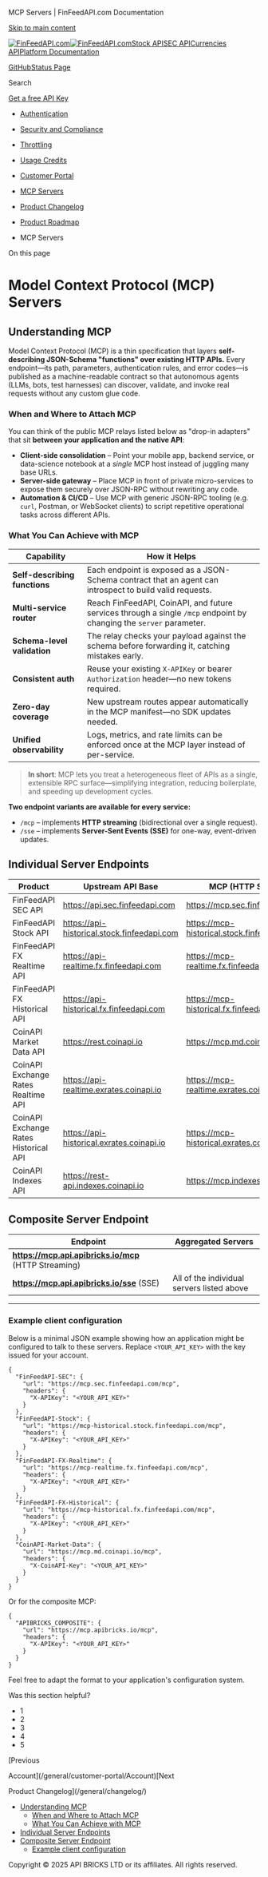 MCP Servers | FinFeedAPI.com Documentation




[Skip to main content](#__docusaurus_skipToContent_fallback)

[![FinFeedAPI.com](https://cdn.sanity.io/images/xpx4czto/production/875913d8710b3054c19fad19673dc5592614265e-773x184.svg)![FinFeedAPI.com](https://cdn.sanity.io/images/xpx4czto/production/875913d8710b3054c19fad19673dc5592614265e-773x184.svg)](https://www.finfeedapi.com)[Stock API](/stock-api/)[SEC API](/sec-api/)[Currencies API](/currencies-api/)[Platform Documentation](/general/authentication)

[GitHub](https://github.com/api-bricks/api-bricks-sdk)[Status Page](https://status.finfeedapi.com)

Search

[Get a free API Key](https://console.finfeedapi.com/?link=/apikeys/create)

* [Authentication](/general/authentication)
* [Security and Compliance](/general/security)
* [Throttling](/general/throttling)
* [Usage Credits](/general/usage-credits)
* [Customer Portal](/general/customer-portal/)
* [MCP Servers](/general/mcp-servers)
* [Product Changelog](/general/changelog/)
* [Product Roadmap](/general/roadmap)

* MCP Servers

On this page

Model Context Protocol (MCP) Servers
====================================

Understanding MCP[​](/general/mcp-servers#understanding-mcp "Direct link to Understanding MCP")
-----------------------------------------------------------------------------------------------

Model Context Protocol (MCP) is a thin specification that layers **self-describing JSON-Schema "functions" over existing HTTP APIs.** Every endpoint—its path, parameters, authentication rules, and error codes—is published as a machine-readable contract so that autonomous agents (LLMs, bots, test harnesses) can discover, validate, and invoke real requests without any custom glue code.

### When and Where to Attach MCP[​](/general/mcp-servers#when-and-where-to-attach-mcp "Direct link to When and Where to Attach MCP")

You can think of the public MCP relays listed below as "drop-in adapters" that sit **between your application and the native API**:

* **Client-side consolidation** – Point your mobile app, backend service, or data-science notebook at a *single* MCP host instead of juggling many base URLs.
* **Server-side gateway** – Place MCP in front of private micro-services to expose them securely over JSON-RPC without rewriting any code.
* **Automation & CI/CD** – Use MCP with generic JSON-RPC tooling (e.g. `curl`, Postman, or WebSocket clients) to script repetitive operational tasks across different APIs.

### What You Can Achieve with MCP[​](/general/mcp-servers#what-you-can-achieve-with-mcp "Direct link to What You Can Achieve with MCP")

| Capability | How it Helps |
| --- | --- |
| **Self-describing functions** | Each endpoint is exposed as a JSON-Schema contract that an agent can introspect to build valid requests. |
| **Multi-service router** | Reach FinFeedAPI, CoinAPI, and future services through a single `/mcp` endpoint by changing the `server` parameter. |
| **Schema-level validation** | The relay checks your payload against the schema before forwarding it, catching mistakes early. |
| **Consistent auth** | Reuse your existing `X-APIKey` or bearer `Authorization` header—no new tokens required. |
| **Zero-day coverage** | New upstream routes appear automatically in the MCP manifest—no SDK updates needed. |
| **Unified observability** | Logs, metrics, and rate limits can be enforced once at the MCP layer instead of per-service. |

> **In short**: MCP lets you treat a heterogeneous fleet of APIs as a single, extensible RPC surface—simplifying integration, reducing boilerplate, and speeding up development cycles.

**Two endpoint variants are available for every service:**

* `/mcp` – implements **HTTP streaming** (bidirectional over a single request).
* `/sse` – implements **Server-Sent Events (SSE)** for one-way, event-driven updates.

Individual Server Endpoints[​](/general/mcp-servers#individual-server-endpoints "Direct link to Individual Server Endpoints")
-----------------------------------------------------------------------------------------------------------------------------

| Product | Upstream API Base | MCP (HTTP Streaming) | SSE (Server-Sent Events) |
| --- | --- | --- | --- |
| FinFeedAPI SEC API | <https://api.sec.finfeedapi.com> | <https://mcp.sec.finfeedapi.com/mcp> | <https://mcp-sse.sec.finfeedapi.com/sse> |
| FinFeedAPI Stock API | <https://api-historical.stock.finfeedapi.com> | <https://mcp-historical.stock.finfeedapi.com/mcp> | <https://mcp-sse-historical.stock.finfeedapi.com/sse> |
| FinFeedAPI FX Realtime API | <https://api-realtime.fx.finfeedapi.com> | <https://mcp-realtime.fx.finfeedapi.com/mcp> | <https://mcp-sse-realtime.fx.finfeedapi.com/sse> |
| FinFeedAPI FX Historical API | <https://api-historical.fx.finfeedapi.com> | <https://mcp-historical.fx.finfeedapi.com/mcp> | <https://mcp-sse-historical.fx.finfeedapi.com/sse> |
| CoinAPI Market Data API | <https://rest.coinapi.io> | <https://mcp.md.coinapi.io/mcp> | <https://mcp-sse.md.coinapi.io/sse> |
| CoinAPI Exchange Rates Realtime API | <https://api-realtime.exrates.coinapi.io> | <https://mcp-realtime.exrates.coinapi.io/mcp> | <https://mcp-sse-realtime.exrates.coinapi.io/sse> |
| CoinAPI Exchange Rates Historical API | <https://api-historical.exrates.coinapi.io> | <https://mcp-historical.exrates.coinapi.io/mcp> | <https://mcp-sse-historical.exrates.coinapi.io/sse> |
| CoinAPI Indexes API | <https://rest-api.indexes.coinapi.io> | <https://mcp.indexes.coinapi.io/mcp> | <https://mcp-sse.indexes.coinapi.io/sse> |

Composite Server Endpoint[​](/general/mcp-servers#composite-server-endpoint "Direct link to Composite Server Endpoint")
-----------------------------------------------------------------------------------------------------------------------

| Endpoint | Aggregated Servers |
| --- | --- |
| **<https://mcp.api.apibricks.io/mcp>** (HTTP Streaming) |  |
| **<https://mcp.api.apibricks.io/sse>** (SSE) | All of the individual servers listed above |

---

### Example client configuration[​](/general/mcp-servers#example-client-configuration "Direct link to Example client configuration")

Below is a minimal JSON example showing how an application might be configured to talk to these servers. Replace `<YOUR_API_KEY>` with the key issued for your account.

```
{  
  "FinFeedAPI-SEC": {  
    "url": "https://mcp.sec.finfeedapi.com/mcp",  
    "headers": {  
      "X-APIKey": "<YOUR_API_KEY>"  
    }  
  },  
  "FinFeedAPI-Stock": {  
    "url": "https://mcp-historical.stock.finfeedapi.com/mcp",  
    "headers": {  
      "X-APIKey": "<YOUR_API_KEY>"  
    }  
  },  
  "FinFeedAPI-FX-Realtime": {  
    "url": "https://mcp-realtime.fx.finfeedapi.com/mcp",  
    "headers": {  
      "X-APIKey": "<YOUR_API_KEY>"  
    }  
  },  
  "FinFeedAPI-FX-Historical": {  
    "url": "https://mcp-historical.fx.finfeedapi.com/mcp",  
    "headers": {  
      "X-APIKey": "<YOUR_API_KEY>"  
    }  
  },  
  "CoinAPI-Market-Data": {  
    "url": "https://mcp.md.coinapi.io/mcp",  
    "headers": {  
      "X-CoinAPI-Key": "<YOUR_API_KEY>"  
    }  
  }  
}
```

Or for the composite MCP:

```
{  
  "APIBRICKS_COMPOSITE": {  
    "url": "https://mcp.apibricks.io/mcp",  
    "headers": {  
      "X-APIKey": "<YOUR_API_KEY>"  
    }  
  }  
}
```

Feel free to adapt the format to your application's configuration system.

Was this section helpful?

* 1
* 2
* 3
* 4
* 5

[Previous

Account](/general/customer-portal/Account)[Next

Product Changelog](/general/changelog/)

* [Understanding MCP](/general/mcp-servers#understanding-mcp)
  + [When and Where to Attach MCP](/general/mcp-servers#when-and-where-to-attach-mcp)
  + [What You Can Achieve with MCP](/general/mcp-servers#what-you-can-achieve-with-mcp)
* [Individual Server Endpoints](/general/mcp-servers#individual-server-endpoints)
* [Composite Server Endpoint](/general/mcp-servers#composite-server-endpoint)
  + [Example client configuration](/general/mcp-servers#example-client-configuration)

Copyright © 2025 API BRICKS LTD or its affiliates. All rights reserved.
